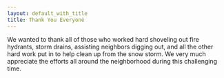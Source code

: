 ```yaml
---
layout: default_with_title
title: Thank You Everyone
---
```

We wanted to thank all of those who worked hard shoveling out fire hydrants, storm drains, assisting neighbors digging out, and all the other hard work put in to help clean up from the snow storm.  We very much appreciate the efforts all around the neighborhood during this challenging time.